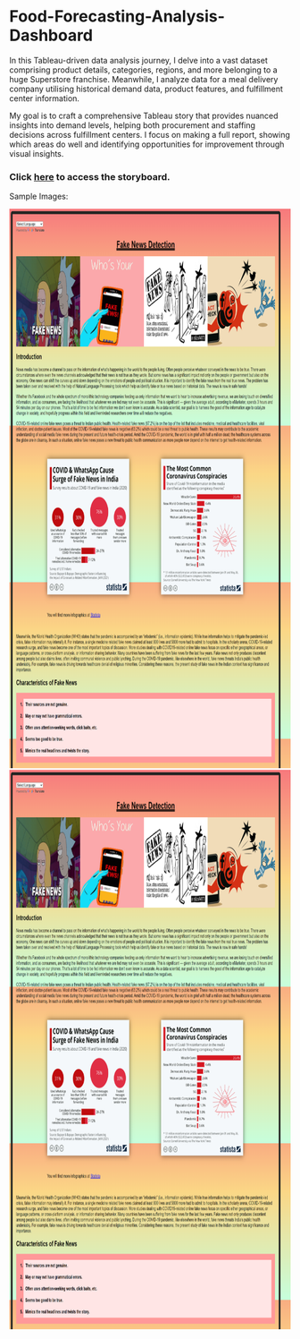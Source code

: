 # Food-Forecasting-Analysis-Dashboard

In this Tableau-driven data analysis journey, I delve into a vast dataset comprising product details, categories, regions, and more belonging to a huge Superstore franchise. Meanwhile, I analyze data for a meal delivery company utilising historical demand data, product features, and fulfillment center information. 

My goal is to craft a comprehensive Tableau story that provides nuanced insights into demand levels, helping both procurement and staffing decisions across fulfillment centers. I focus on making a full report, showing which areas do well and identifying opportunities for improvement through visual insights.

### Click [here](https://public.tableau.com/views/Food_forecasting_analysis_story/StatisticsofFoodItems?:language=en-US&:display_count=n&:origin=viz_share_link) to access the storyboard.

Sample Images:

<img src="https://github.com/Novid-Patsham/covid-project-MIT/blob/main/website%20snaps/Main%20page%201.png" width="900" height="1000">
<img src="https://github.com/Novid-Patsham/covid-project-MIT/blob/main/website%20snaps/Main%20page%201.png" width="900" height="1000">

